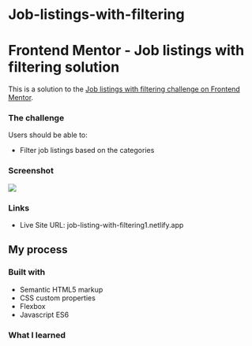 # Job-listings-with-filtering
# Frontend Mentor - Job listings with filtering solution

This is a solution to the [Job listings with filtering challenge on Frontend Mentor](https://www.frontendmentor.io/challenges/job-listings-with-filtering-ivstIPCt).

### The challenge

Users should be able to:
- Filter job listings based on the categories

### Screenshot

![](./img/screenshot.png)


### Links
- Live Site URL: job-listing-with-filtering1.netlify.app

## My process

### Built with

- Semantic HTML5 markup
- CSS custom properties
- Flexbox
- Javascript ES6


### What I learned

```js - filter listings



